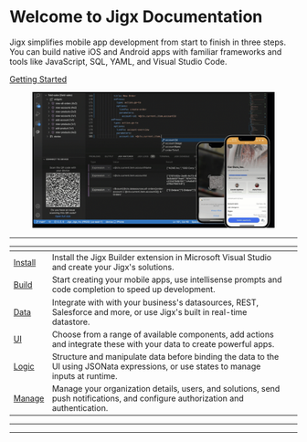 # Welcome to Jigx Documentation

Jigx simplifies mobile app development from start to finish in three steps. You can build native iOS and Android apps with familiar frameworks and tools like JavaScript, SQL, YAML, and Visual Studio Code.

<a href="getting-started/getting-started.md" class="button primary">Getting Started</a>

<figure><img src=".gitbook/assets/Landingpage-s.gif" alt=""><figcaption></figcaption></figure>

***

<table data-view="cards"><thead><tr><th></th><th></th><th data-hidden data-card-target data-type="content-ref"></th></tr></thead><tbody><tr><td> <a href="getting-started/install-the-jigx-builder.md">Install</a></td><td>Install the Jigx Builder extension in Microsoft Visual Studio and create your Jigx's solutions.</td><td></td></tr><tr><td><a href="building-apps-with-jigx/jigx-builder-code-editor/jigx-builder-code-editor.md">Build</a></td><td>Start creating your mobile apps, use intellisense prompts and code completion to speed up development. </td><td></td></tr><tr><td><a href="building-apps-with-jigx/data/data.md">Data</a></td><td>Integrate with with your business's datasources, REST, Salesforce and more, or use Jigx's built in real-time datastore.</td><td></td></tr><tr><td><a href="building-apps-with-jigx/ui/ui.md">UI</a></td><td>Choose from a range of available components, add actions and integrate these with your data to create powerful apps.</td><td></td></tr><tr><td><a href="building-apps-with-jigx/logic/logic.md">Logic</a></td><td>Structure and manipulate data before binding the data to the UI using JSONata expressions, or use states to manage inputs at runtime.</td><td></td></tr><tr><td><a href="Administration/Management Overview.md">Manage</a></td><td>Manage your organization details, users, and solutions, send push notifications, and configure authorization and authentication.</td><td></td></tr></tbody></table>

***

***

